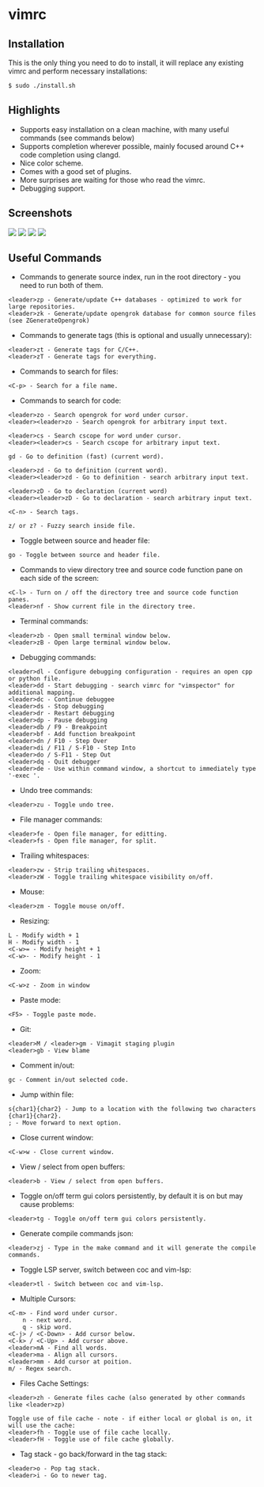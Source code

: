 vimrc
=====

Installation
------------
This is the only thing you need to do to install, it will replace any existing vimrc and perform necessary installations:
```sh
$ sudo ./install.sh
```

Highlights
----------
* Supports easy installation on a clean machine, with many useful commands (see commands below)
* Supports completion wherever possible, mainly focused around C++ code completion using clangd.
* Nice color scheme.
* Comes with a good set of plugins.
* More surprises are waiting for those who read the vimrc.
* Debugging support.

Screenshots
-----------
<img src="screenshots/image1.png"/>
<img src="screenshots/image2.png"/>
<img src="screenshots/image3.png"/>
<img src="screenshots/image4.png"/>

Useful Commands
---------------
* Commands to generate source index, run in the root directory - you need to run both of them.
```
<leader>zp - Generate/update C++ databases - optimized to work for large repositories.
<leader>zk - Generate/update opengrok database for common source files (see ZGenerateOpengrok)
```

* Commands to generate tags (this is optional and usually unnecessary):
```
<leader>zt - Generate tags for C/C++.
<leader>zT - Generate tags for everything.
```

* Commands to search for files:
```
<C-p> - Search for a file name.
```

* Commands to search for code:
```
<leader>zo - Search opengrok for word under cursor.
<leader><leader>zo - Search opengrok for arbitrary input text.

<leader>cs - Search cscope for word under cursor.
<leader><leader>cs - Search cscope for arbitrary input text.

gd - Go to definition (fast) (current word).

<leader>zd - Go to definition (current word).
<leader><leader>zd - Go to definition - search arbitrary input text.

<leader>zD - Go to declaration (current word)
<leader><leader>zD - Go to declaration - search arbitrary input text.

<C-n> - Search tags.

z/ or z? - Fuzzy search inside file.
```

* Toggle between source and header file:
```
go - Toggle between source and header file.
```

* Commands to view directory tree and source code function pane on each side of the screen:
```
<C-l> - Turn on / off the directory tree and source code function panes.
<leader>nf - Show current file in the directory tree.
```

* Terminal commands:
```
<leader>zb - Open small terminal window below.
<leader>zB - Open large terminal window below.
```

* Debugging commands:
```
<leader>dl - Configure debugging configuration - requires an open cpp or python file.
<leader>dd - Start debugging - search vimrc for "vimspector" for additional mapping.
<leader>dc - Continue debuggee
<leader>ds - Stop debugging
<leader>dr - Restart debugging
<leader>dp - Pause debugging
<leader>db / F9 - Breakpoint
<leader>bf - Add function breakpoint
<leader>dn / F10 - Step Over
<leader>di / F11 / S-F10 - Step Into
<leader>do / S-F11 - Step Out
<leader>dq - Quit debugger
<leader>de - Use within command window, a shortcut to immediately type '-exec '.
```

* Undo tree commands:
```
<leader>zu - Toggle undo tree.
```

* File manager commands:
```
<leader>fe - Open file manager, for editting.
<leader>fs - Open file manager, for split.
```

* Trailing whitespaces:
```
<leader>zw - Strip trailing whitespaces.
<leader>zW - Toggle trailing whitespace visibility on/off.
```

* Mouse:
```
<leader>zm - Toggle mouse on/off.
```

* Resizing:
```
L - Modify width + 1
H - Modify width - 1
<C-w>= - Modify height + 1
<C-w>- - Modify height - 1
```

* Zoom:
```
<C-w>z - Zoom in window
```

* Paste mode:
```
<F5> - Toggle paste mode.
```

* Git:
```
<leader>M / <leader>gm - Vimagit staging plugin
<leader>gb - View blame
```

* Comment in/out:
```
gc - Comment in/out selected code.
```

* Jump within file:
```
s{char1}{char2} - Jump to a location with the following two characters {char1}{char2}.
; - Move forward to next option.
```

* Close current window:
```
<C-w>w - Close current window.
```

* View / select from open buffers:
```
<leader>b - View / select from open buffers.
```

* Toggle on/off term gui colors persistently, by default it is on but may cause problems:
```
<leader>tg - Toggle on/off term gui colors persistently.
```

* Generate compile commands json:
```
<leader>zj - Type in the make command and it will generate the compile commands.
```

* Toggle LSP server, switch between coc and vim-lsp:
```
<leader>tl - Switch between coc and vim-lsp.
```

* Multiple Cursors:
```
<C-m> - Find word under cursor.
    n - next word.
    q - skip word.
<C-j> / <C-Down> - Add cursor below.
<C-k> / <C-Up> - Add cursor above.
<leader>mA - Find all words.
<leader>ma - Align all cursors.
<leader>mm - Add cursor at poition.
m/ - Regex search.
```

* Files Cache Settings:
```
<leader>zh - Generate files cache (also generated by other commands like <leader>zp)

Toggle use of file cache - note - if either local or global is on, it will use the cache:
<leader>fh - Toggle use of file cache locally.
<leader>fH - Toggle use of file cache globally.
```

* Tag stack - go back/forward in the tag stack:
```
<leader>o - Pop tag stack.
<leader>i - Go to newer tag.
```
